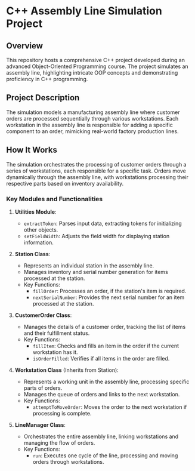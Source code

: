 # C++ Assembly Line Simulation Project

## Overview
This repository hosts a comprehensive C++ project developed during an advanced Object-Oriented Programming course. The project simulates an assembly line, highlighting intricate OOP concepts and demonstrating proficiency in C++ programming.

## Project Description
The simulation models a manufacturing assembly line where customer orders are processed sequentially through various workstations. Each workstation in the assembly line is responsible for adding a specific component to an order, mimicking real-world factory production lines.

## How It Works
The simulation orchestrates the processing of customer orders through a series of workstations, each responsible for a specific task. Orders move dynamically through the assembly line, with workstations processing their respective parts based on inventory availability.

### Key Modules and Functionalities
1. **Utilities Module**:
   - `extractToken`: Parses input data, extracting tokens for initializing other objects.
   - `setFieldWidth`: Adjusts the field width for displaying station information.

2. **Station Class**:
   - Represents an individual station in the assembly line.
   - Manages inventory and serial number generation for items processed at the station.
   - Key Functions:
     - `fillOrder`: Processes an order, if the station's item is required.
     - `nextSerialNumber`: Provides the next serial number for an item processed at the station.

3. **CustomerOrder Class**:
   - Manages the details of a customer order, tracking the list of items and their fulfillment status.
   - Key Functions:
     - `fillItem`: Checks and fills an item in the order if the current workstation has it.
     - `isOrderFilled`: Verifies if all items in the order are filled.

4. **Workstation Class** (Inherits from Station):
   - Represents a working unit in the assembly line, processing specific parts of orders.
   - Manages the queue of orders and links to the next workstation.
   - Key Functions:
     - `attemptToMoveOrder`: Moves the order to the next workstation if processing is complete.

5. **LineManager Class**:
   - Orchestrates the entire assembly line, linking workstations and managing the flow of orders.
   - Key Functions:
     - `run`: Executes one cycle of the line, processing and moving orders through workstations.


